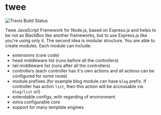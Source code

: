 twee
====

![Travis Build Status](https://travis-ci.org/mesin/twee.svg)

Twee JavaScript Framework for Node.js, based on Express.js and helps to be not as BlackBox like another frameworks, but to use Express.js like you're using only it.
The second idea is modular structure. You are able to create modules. Each module can include:
- extensions (core code)
- head middleware list (runs before all the controllers)
- tail middleware list (runs after all the controllers)
- controllers (each controller has it's own actions and all actions can be configured for some route)
- module prefixes (for example blog module can have `blog` prefix. If controller has action `list`, then this action will be accessable via `blog/list` url)
- extendable configs, with regarding of environment
- extra configurable core
- support for many template engines
